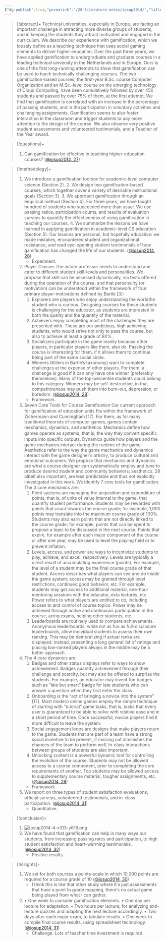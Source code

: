 ```yaml
---
{"dg-publish":true,"permalink":"/20-literature-notes/iosup2014/","title":"An experience report on using gamification in technical higher education","tags":["gamification","computer-science"],"noteIcon":"1","created":"Aug 30, 2024 17:34","updated":"Sep 12, 2024 23:24"}
---
```



> [!abstract]+
> Technical universities, especially in Europe, are facing an important challenge in attracting more diverse groups of students, and in keeping the students they attract motivated and engaged in the curriculum. We describe our experience with gamiﬁcation, which we loosely deﬁne as a teaching technique that uses social gaming elements to deliver higher education. Over the past three years, we have applied gamiﬁcation to undergraduate and graduate courses in a leading technical university in the Netherlands and in Europe. Ours is one of the ﬁrst long-running attempts to show that gamiﬁcation can be used to teach technically challenging courses. The two gamiﬁcation-based courses, the ﬁrst-year B.Sc. course Computer Organization and an M.Sc.-level course on the emerging technology of Cloud Computing, have been cumulatively followed by over 450 students and passed by over 75% of them, at the ﬁrst attempt. We ﬁnd that gamiﬁcation is correlated with an increase in the percentage of passing students, and in the participation in voluntary activities and challenging assignments. Gamiﬁcation seems to also foster interaction in the classroom and trigger students to pay more attention to the design of the course. We also observe very positive student assessments and volunteered testimonials, and a Teacher of the Year award.

> [!questions]+
>
> 1. Can gamiﬁcation be eﬀective in teaching higher-education courses? ([@iosup2014, 27](zotero://open-pdf/library/items/RM72UCE9?page=1&annotation=GN48FIYD))

> [!methodology]+
>
> 1. We introduce a gamiﬁcation toolbox for academic-level computer science (Section 2). 2. We design two gamiﬁcation-based courses, which together cover a variety of desirable instructional goals (Section 3). 3. We approach gamiﬁcation through an empirical method (Section 4). For three years, we have taught hundred of students who succeeded more than usual. We use passing ratios, participation counts, and results of evaluation surveys to quantify the eﬀectiveness of using gamiﬁcation in teaching our courses. 4. We summarize the lessons we have learned in applying gamiﬁcation in academic-level CS education (Section 5). Our lessons are personal, but hopefully educative: we made mistakes, encountered student and organizational resistance, and read eye-opening student testimonials of how gamiﬁcation has changed the life of our students. ([@iosup2014, 28](zotero://open-pdf/library/items/RM72UCE9?page=2&annotation=SAUDLXEL))
>     - Experiment.
> 2. Player Classes The astute professor needs to understand and cater to different student skill-levels and personalities. We propose that skill can be assessed dynamically, via tests oﬀered during the operation of the course, and that personality (or motivation) can be understood within the framework of four primary player-motivations deﬁned by Bartle [3]:
>     1. Explorers are players who enjoy understanding the worldthe student who is curious. Designing courses for these students is challenging for the educator, as students are interested in both the quality and the quantity of the material.
>     2. Achievers enjoy completing most of the challenges they are presented with. These are our ambitious, high achieving students, who would strive not only to pass the course, but also to achieve at least a grade of 80%.
>     3. Socializers participate in the game mainly because other players, in particular players like them, also do. Passing the course is interesting for them, if it allows them to continue being part of the same social circle.
>     4. Winners (Killers in Bartle’s taxonomy) want to complete challenges at the expense of other players. For them, a challenge is good if it can only have one winner (preferably themselves). Many of the top-percentile students could belong to this category. Winners may be self-destructive, in that competitiveness may push them into burn-out, depression, or boredom. ([@iosup2014, 28](zotero://open-pdf/library/items/RM72UCE9?page=2&annotation=69WNR9RU))
>     - Framework.
> 3. Seven Core Tools for Course Gamiﬁcation Our current approach for gamiﬁcation of education units ﬁts within the framework of Zichermann and Cunningham [17]. For them, as for many traditional theorists of computer games, games contain mechanics, dynamics, and aesthetics. Mechanics deﬁne how games operate as systems, that is, the way they convert speciﬁc inputs into speciﬁc outputs. Dynamics guide how players and the game mechanics interact during the runtime of the game. Aesthetics refer to the way the game mechanics and dynamics interact with the game designer’s artistry, to produce cultural and emotional outcomes. We propose that mechanics and dynamics are what a course designer can systematically employ and tune to produce desired student and community behaviors; aesthetics, 28 albeit also important, are less predictable and thus not explicitly investigated in this work. We identify 7 core tools for gamiﬁcation. The 3 core mechanics are:
>     1. Point systems are managing the acquisition and expenditure of points, that is, of units of value internal to the game, that quantify student performance. Students may be rewarded with points that count towards the course grade; for example, 1,000 points may translate into the maximum course grade of 100%. Students may also earn points that are not directly linked to the course grade; for example, points that can be spent to propose a topic to be discussed in the next course. Points that expire, for example after each major component of the course or after one year, may be used to level the playing ﬁeld or to prevent inﬂation.
>     2. Levels, access, and power are ways to incentivize students to play, achieve, and excel, respectively. Levels are typically a direct result of accumulating experience (points). For example, the level of a student may be the ﬁnal course grade of that student. Access describes what players can see and do inside the game system; access may be granted through level restrictions, continued good behavior, etc. For example, students may get access to additional material, one-hour mentoring sessions with the educator, exta lectures, etc. Power refers to what players are entitled to do, including access to and control of course topics. Power may be achieved through active and continuous participation in the course, acing exams, helping other students, etc.
>     3. Leaderboards are routinely used to compare achievements. Anonymous leaderboards, while not as fun as full-disclosure leaderboards, allow individual students to assess their own ranking. This may be demoralizing if actual ranks are displayed; instead, presenting a long general list of ratings and placing low-ranked players always in the middle may be a better approach.
> 4. The 4 core dynamics are:
>     1. Badges and other status displays refer to ways to show achievement. Badges quantify achievement through their challenge and scarcity, but may also be oﬀered to surprise the students. For example, an educator may invent fun badges such as “late but smart” badge for late students who can answer a question when they ﬁrst enter the class.
>     2. Onboarding is the “act of bringing a novice into the system” [17]. Most modern online games employ the simple technique of starting with “tutorial” game tasks, that is, tasks that every user is guaranteed to be able to solve with relative ease and in a short period of time. Once successful, novice players ﬁnd it more diﬃcult to leave the system.
>     3. Social engagement loops are designs that make players return to the game. Students that are part of a team have a strong social incentive to be present, if missing out diminishes the chances of the team to perform well. In-class interactions between groups of students are also important.
>     4. Unlocking content is a powerful dynamic tool for controlling the evolution of the course. Students may not be allowed access to a course component, prior to completing the core requirements of another. Top students may be allowed access to supplementary course material, tougher assignments, etc. ([@iosup2014, 28](zotero://open-pdf/library/items/RM72UCE9?page=2&annotation=IQZF5SDV))
>     - Framework.
> 5. We report on three types of student satisfaction evaluations, oﬃcial surveys, volunteered testimonials, and in-class participation. ([@iosup2014, 31](zotero://open-pdf/library/items/RM72UCE9?page=5&annotation=4CLK7DTG))
>     - Quantitative.

> [!conclusion]+
>
> 1. ![iosup2014-4-x313-y619.png](/img/user/00%20%E2%9A%99%EF%B8%8F%20System/Assets/iosup2014-4-x313-y619.png)
> 2. We have found that gamiﬁcation can help in many ways our students, from increasing passing rates and participation, to high student satisfaction and heart-warming testimonials. ([@iosup2014, 32](zotero://open-pdf/library/items/RM72UCE9?page=6&annotation=JBZ2PVEP))
>     - Positive results.

> [!insights]+
>
> 1. We set for both courses a points-scale in which 10,000 points are required for a course grade of 10 ([@iosup2014, 30](zotero://open-pdf/library/items/RM72UCE9?page=4&annotation=67FW5KLY))
>     - I think this is like that other study where it's just assessments that have a point to grade mapping, there's no actual game being played from what I can gather.
> 2. • One week to consider gamiﬁcation elements. • One day per lecture for adaptation. • Two hours per lecture, for analyzing end-lecture quizzes and adapting the next lecture accordingly. • Two days after each major exam, to tabulate results. • One week to compile ﬁnal course results, using spreadsheet technology. ([@iosup2014, 31](zotero://open-pdf/library/items/RM72UCE9?page=5&annotation=KG5MTC49))
>     - Challenge: Lots of teacher time investment is required.
